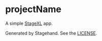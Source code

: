 # __projectName__

A simple [StageXL](http://www.stagexl.org/) app.

Generated by Stagehand.
See the [LICENSE](https://github.com/dart-lang/stagehand/blob/master/LICENSE).
